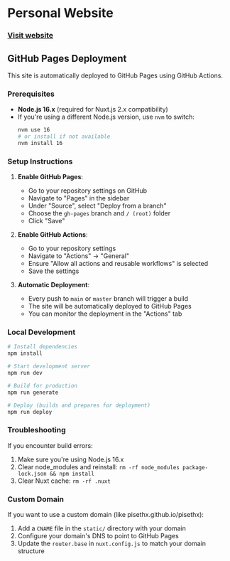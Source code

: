 # Personal Website

### [Visit website](https://pisethx.github.io/pisethx)

## GitHub Pages Deployment

This site is automatically deployed to GitHub Pages using GitHub Actions.

### Prerequisites

- **Node.js 16.x** (required for Nuxt.js 2.x compatibility)
- If you're using a different Node.js version, use `nvm` to switch:
  ```bash
  nvm use 16
  # or install if not available
  nvm install 16
  ```

### Setup Instructions

1. **Enable GitHub Pages**:
   - Go to your repository settings on GitHub
   - Navigate to "Pages" in the sidebar
   - Under "Source", select "Deploy from a branch"
   - Choose the `gh-pages` branch and `/ (root)` folder
   - Click "Save"

2. **Enable GitHub Actions**:
   - Go to your repository settings
   - Navigate to "Actions" → "General"
   - Ensure "Allow all actions and reusable workflows" is selected
   - Save the settings

3. **Automatic Deployment**:
   - Every push to `main` or `master` branch will trigger a build
   - The site will be automatically deployed to GitHub Pages
   - You can monitor the deployment in the "Actions" tab

### Local Development

```bash
# Install dependencies
npm install

# Start development server
npm run dev

# Build for production
npm run generate

# Deploy (builds and prepares for deployment)
npm run deploy
```

### Troubleshooting

If you encounter build errors:
1. Make sure you're using Node.js 16.x
2. Clear node_modules and reinstall: `rm -rf node_modules package-lock.json && npm install`
3. Clear Nuxt cache: `rm -rf .nuxt`

### Custom Domain

If you want to use a custom domain (like pisethx.github.io/pisethx):
1. Add a `CNAME` file in the `static/` directory with your domain
2. Configure your domain's DNS to point to GitHub Pages
3. Update the `router.base` in `nuxt.config.js` to match your domain structure 